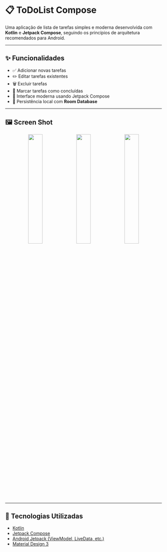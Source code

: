 # 📋 ToDoList Compose

Uma aplicação de lista de tarefas simples e moderna desenvolvida com **Kotlin** e **Jetpack Compose**, seguindo os princípios de arquitetura recomendados para Android.

---

## ✨ Funcionalidades

- ✅ Adicionar novas tarefas
- ✏️ Editar tarefas existentes
- 🗑️ Excluir tarefas
- 📌 Marcar tarefas como concluídas
- 🎨 Interface moderna usando Jetpack Compose
- 💾 Persistência local com **Room Database**

---

## 🖼️ Screen Shot

<p align="center">
  <img src="https://github.com/user-attachments/assets/7a030073-b8a4-424d-9208-80df08956365" width="30%" />
  <img src="https://github.com/user-attachments/assets/729d0af8-dd04-4108-b363-a697fccc0baa" width="30%" />
  <img src="https://github.com/user-attachments/assets/27b5473b-9a40-4403-870a-de9a34e8fdb2" width="30%" />
</p>


---

## 📱 Tecnologias Utilizadas

- [Kotlin](https://kotlinlang.org/)
- [Jetpack Compose](https://developer.android.com/jetpack/compose)
- [Android Jetpack (ViewModel, LiveData, etc.)](https://developer.android.com/jetpack)
- [Material Design 3](https://m3.material.io/)


